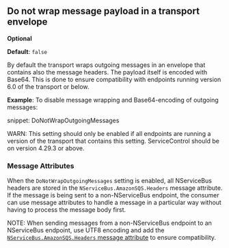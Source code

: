 ## Do not wrap message payload in a transport envelope

**Optional**

**Default**: `false`

By default the transport wraps outgoing messages in an envelope that contains also the message headers. The payload itself is encoded with Base64. This is done to ensure compatibility with endpoints running version 6.0 of the transport or below.

**Example**: To disable message wrapping and Base64-encoding of outgoing messages:

snippet: DoNotWrapOutgoingMessages

WARN: This setting should only be enabled if all endpoints are running a version of the transport that contains this setting. ServiceControl should be on version 4.29.3 or above.

### Message Attributes

When the `DoNotWrapOutgoingMessages` setting is enabled, all NServiceBus headers are stored in the `NServiceBus.AmazonSQS.Headers` message attribute.
If the message is being sent to a non-NServiceBus endpoint, the consumer can use message attributes to handle a message in a particular way without having to process the message body first.

NOTE: When sending messages from a non-NServiceBus endpoint to an NServiceBus endpoint, use UTF8 encoding and add the [`NServiceBus.AmazonSQS.Headers` message attribute](/transports/sqs/native-integration.md#message-type-detection) to ensure compatibility.

